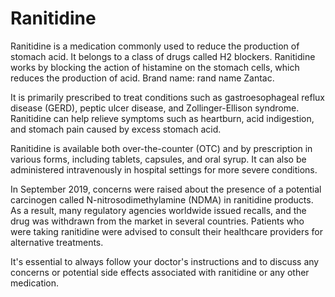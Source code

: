 # Ranitidine

Ranitidine is a medication commonly used to reduce the production of stomach acid. It belongs to a class of drugs called H2 blockers. Ranitidine works by blocking the action of histamine on the stomach cells, which reduces the production of acid. Brand name: rand name Zantac.

It is primarily prescribed to treat conditions such as gastroesophageal reflux disease (GERD), peptic ulcer disease, and Zollinger-Ellison syndrome. Ranitidine can help relieve symptoms such as heartburn, acid indigestion, and stomach pain caused by excess stomach acid.

Ranitidine is available both over-the-counter (OTC) and by prescription in various forms, including tablets, capsules, and oral syrup. It can also be administered intravenously in hospital settings for more severe conditions.

In September 2019, concerns were raised about the presence of a potential carcinogen called N-nitrosodimethylamine (NDMA) in ranitidine products. As a result, many regulatory agencies worldwide issued recalls, and the drug was withdrawn from the market in several countries. Patients who were taking ranitidine were advised to consult their healthcare providers for alternative treatments.

It's essential to always follow your doctor's instructions and to discuss any concerns or potential side effects associated with ranitidine or any other medication.